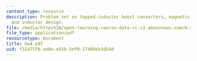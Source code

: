 ```yaml
---
content_type: resource
description: Problem set on tapped-inductor boost converters, magnetic circuit models,
  and inductor design.
file: /media/https%3A/open-learning-course-data-rc.s3.amazonaws.com/6-334-power-electronics-spring-2007/f31475f6ae8ee81b5ef917489eb3d54d_hw4.pdf
file_type: application/pdf
resourcetype: Document
title: hw4.pdf
uid: f31475f6-ae8e-e81b-5ef9-17489eb3d54d
---
```

